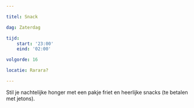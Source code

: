 ```yaml
---

titel: Snack

dag: Zaterdag

tijd:
    start: '23:00'
    eind: '02:00'

volgorde: 16

locatie: Rarara? 

---
```


Stil je nachtelijke honger met een pakje friet en heerlijke snacks (te betalen met jetons).
